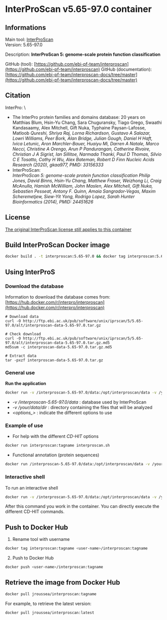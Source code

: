 # InterProScan v5.65-97.0 container

## Informations

Main tool: [InterProScan](https://interproscan-docs.readthedocs.io/en/latest/) \
Version: 5.65-97.0

Description: **InterProScan 5: genome-scale protein function classification**

GitHub (tool): [https://github.com/ebi-pf-team/interproscan](https://github.com/ebi-pf-team/interproscan) 
GitHub (documentation): [https://github.com/ebi-pf-team/interproscan-docs/tree/master](https://github.com/ebi-pf-team/interproscan-docs/tree/master)

## Citation

InterPro: \
* The InterPro protein families and domains database: 20 years on Matthias Blum, Hsin-Yu Chang, Sara Chuguransky, Tiago Grego, Swaathi Kandasaamy, Alex Mitchell, Gift Nuka, Typhaine Paysan-Lafosse, Matloob *Qureshi, Shriya Raj, Lorna Richardson, Gustavo A Salazar, Lowri Williams, Peer Bork, Alan Bridge, Julian Gough, Daniel H Haft, Ivica Letunic, Aron Marchler-Bauer, Huaiyu Mi, Darren A Natale, Marco Necci, Christine A Orengo, Arun P Pandurangan, Catherine Rivoire, Christian J A Sigrist, Ian Sillitoe, Narmada Thanki, Paul D Thomas, Silvio C E Tosatto, Cathy H Wu, Alex Bateman, Robert D Finn Nucleic Acids Research (2020), gkaa977, PMID: 33156333*
* InterProScan: \
*InterProScan 5: genome-scale protein function classification Philip Jones, David Binns, Hsin-Yu Chang, Matthew Fraser, Weizhong Li, Craig McAnulla, Hamish McWilliam, John Maslen, Alex Mitchell, Gift Nuka, Sebastien Pesseat, Antony F. Quinn, Amaia Sangrador-Vegas, Maxim Scheremetjew, Siew-Yit Yong, Rodrigo Lopez, Sarah Hunter Bioinformatics (2014), PMID: 24451626*

## License

[The original InterProScan license still applies to this container](https://github.com/ebi-pf-team/interproscan/blob/master/LICENSE)

## Build InterProScan Docker image 

```bash
docker build . -t interproscan:5.65-97.0 && docker tag interproscan:5.65-97.0 interproscan:latest
```

## Using InterProS

### Download the database

Information to download the database comes from: [https://hub.docker.com/r/interpro/interproscan](https://hub.docker.com/r/interpro/interproscan)
```
# Download data
curl -O http://ftp.ebi.ac.uk/pub/software/unix/iprscan/5/5.65-97.0/alt/interproscan-data-5.65-97.0.tar.gz

# Check download
curl -O http://ftp.ebi.ac.uk/pub/software/unix/iprscan/5/5.65-97.0/alt/interproscan-data-5.65-97.0.tar.gz.md5
md5sum -c interproscan-data-5.65-97.0.tar.gz.md5

# Extract data
tar -pxzf interproscan-data-5.65-97.0.tar.gz
```

### General use

**Run the application**
```bash
docker run -v /interproscan-5.65-97.0/data:/opt/interproscan/data -v /your/data/dir:/data interproscan:tagname interproscan.sh <options>
```
* *-v /interproscan-5.65-97.0/data* : database used by InterProScan
* *-v /your/data/dir* : directory containing the files that will be analyzed 
* *\<options_\>* : indicate the different options to use

### Example of use

* For help with the different *CD-HIT* options
```bash
docker run interproscan:tagname interproscan.sh

```
* Functional annotation (protein sequences)
```bash
docker run /interproscan-5.65-97.0/data:/opt/interproscan/data -v /your/data/dir:/data -i input.fa -b output
```

### Interactive shell

To run an interactive shell
```bash
docker run -v /interproscan-5.65-97.0/data:/opt/interproscan/data -v /your/data/dir:/data interproscan:tagname interproscan.sh
```
After this command you work in the container. You can directly execute the different CD-HIT commands.

## Push to Docker Hub
1. Rename tool with username
```bash
docker tag interproscan:tagname <user-name>/interproscan:tagname
```
2. Push to Docker Hub
```bash
docker push <user-name>/interproscan:tagname
```

## Retrieve the image from Docker Hub

```bash
docker pull jroussea/interproscan:tagname
```
For example, to retrieve the latest version:
```bash
docker pull jroussea/interproscan:latest
```
